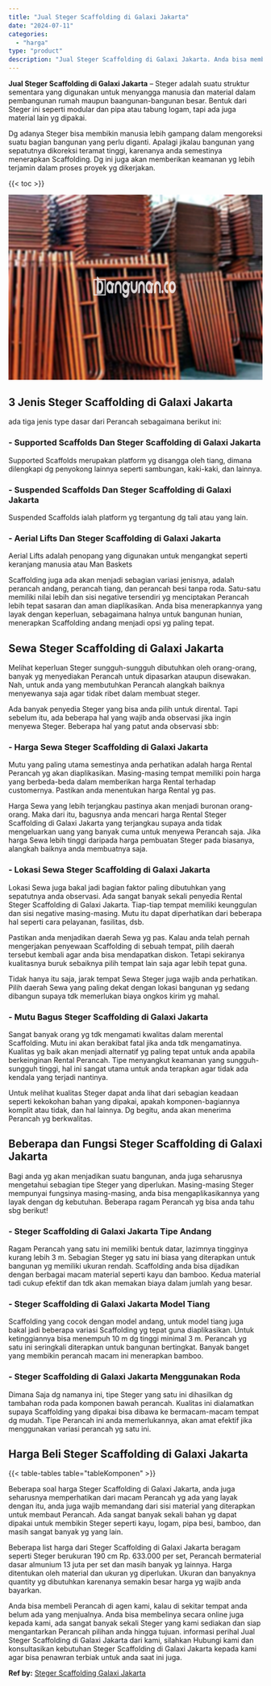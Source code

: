 ```yaml
---
title: "Jual Steger Scaffolding di Galaxi Jakarta"
date: "2024-07-11"
categories: 
  - "harga"
type: "product"
description: "Jual Steger Scaffolding di Galaxi Jakarta. Anda bisa membeli Perancah di agen kami, kalau di sekitar tempat anda belum ada yang menjualnya. Anda bisa membeli..."
---
```


**Jual Steger Scaffolding di Galaxi Jakarta** – Steger adalah suatu struktur sementara yang digunakan untuk menyangga manusia dan material dalam pembangunan rumah maupun baangunan-bangunan besar. Bentuk dari Steger ini seperti modular dan pipa atau tabung logam, tapi ada juga material lain yg dipakai.

Dg adanya Steger bisa membikin manusia lebih gampang dalam mengoreksi suatu bagian bangunan yang perlu diganti. Apalagi jikalau bangunan yang sepatutnya dikoreksi teramat tinggi, karenanya anda semestinya menerapkan Scaffolding. Dg ini juga akan memberikan keamanan yg lebih terjamin dalam proses proyek yg dikerjakan.

{{< toc >}}

![Jual Steger Scaffolding di Galaxi Jakarta](/images/sewa-scaffolding-steger-12.png)

## 3 Jenis Steger Scaffolding di Galaxi Jakarta

ada tiga jenis type dasar dari Perancah sebagaimana berikut ini:

### \- Supported Scaffolds Dan Steger Scaffolding di Galaxi Jakarta

Supported Scaffolds merupakan platform yg disangga oleh tiang, dimana dilengkapi dg penyokong lainnya seperti sambungan, kaki-kaki, dan lainnya.

### \- Suspended Scaffolds Dan Steger Scaffolding di Galaxi Jakarta

Suspended Scaffolds ialah platform yg tergantung dg tali atau yang lain.

### \- Aerial Lifts Dan Steger Scaffolding di Galaxi Jakarta

Aerial Lifts adalah penopang yang digunakan untuk mengangkat seperti keranjang manusia atau Man Baskets

Scaffolding juga ada akan menjadi sebagian variasi jenisnya, adalah perancah andang, perancah tiang, dan perancah besi tanpa roda. Satu-satu memiliki nilai lebih dan sisi negative tersendiri yg menciptakan Perancah lebih tepat sasaran dan aman diaplikasikan. Anda bisa menerapkannya yang layak dengan keperluan, sebagaimana halnya untuk bangunan hunian, menerapkan Scaffolding andang menjadi opsi yg paling tepat.

## Sewa Steger Scaffolding di Galaxi Jakarta

Melihat keperluan Steger sungguh-sungguh dibutuhkan oleh orang-orang, banyak yg menyediakan Perancah untuk dipasarkan ataupun disewakan. Nah, untuk anda yang membutuhkan Perancah alangkah baiknya menyewanya saja agar tidak ribet dalam membuat steger.

Ada banyak penyedia Steger yang bisa anda pilih untuk dirental. Tapi sebelum itu, ada beberapa hal yang wajib anda observasi jika ingin menyewa Steger. Beberapa hal yang patut anda observasi sbb:

### \- Harga Sewa Steger Scaffolding di Galaxi Jakarta

Mutu yang paling utama semestinya anda perhatikan adalah harga Rental Perancah yg akan diaplikasikan. Masing-masing tempat memiliki poin harga yang berbeda-beda dalam memberikan harga Rental terhadap customernya. Pastikan anda menentukan harga Rental yg pas.

Harga Sewa yang lebih terjangkau pastinya akan menjadi buronan orang-orang. Maka dari itu, bagusnya anda mencari harga Rental Steger Scaffolding di Galaxi Jakarta yang terjangkau supaya anda tidak mengeluarkan uang yang banyak cuma untuk menyewa Perancah saja. Jika harga Sewa lebih tinggi daripada harga pembuatan Steger pada biasanya, alangkah baiknya anda membuatnya saja.

### \- Lokasi Sewa Steger Scaffolding di Galaxi Jakarta

Lokasi Sewa juga bakal jadi bagian faktor paling dibutuhkan yang sepatutnya anda observasi. Ada sangat banyak sekali penyedia Rental Steger Scaffolding di Galaxi Jakarta. Tiap-tiap tempat memiliki keunggulan dan sisi negative masing-masing. Mutu itu dapat diperhatikan dari beberapa hal seperti cara pelayanan, fasilitas, dsb.

Pastikan anda menjadikan daerah Sewa yg pas. Kalau anda telah pernah mengerjakan penyewaan Scaffolding di sebuah tempat, pilih daerah tersebut kembali agar anda bisa mendapatkan diskon. Tetapi sekiranya kualitasnya buruk sebaiknya pilih tempat lain saja agar lebih tepat guna.

Tidak hanya itu saja, jarak tempat Sewa Steger juga wajib anda perhatikan. Pilih daerah Sewa yang paling dekat dengan lokasi bangunan yg sedang dibangun supaya tdk memerlukan biaya ongkos kirim yg mahal.

### \- Mutu Bagus Steger Scaffolding di Galaxi Jakarta

Sangat banyak orang yg tdk mengamati kwalitas dalam merental Scaffolding. Mutu ini akan berakibat fatal jika anda tdk mengamatinya. Kualitas yg baik akan menjadi alternatif yg paling tepat untuk anda apabila berkeinginan Rental Perancah. Tipe menyangkut keamanan yang sungguh-sungguh tinggi, hal ini sangat utama untuk anda terapkan agar tidak ada kendala yang terjadi nantinya.

Untuk melihat kualitas Steger dapat anda lihat dari sebagian keadaan seperti kekokohan bahan yang dipakai, apakah komponen-bagiannya komplit atau tidak, dan hal lainnya. Dg begitu, anda akan menerima Perancah yg berkwalitas.

## Beberapa dan Fungsi Steger Scaffolding di Galaxi Jakarta

Bagi anda yg akan menjadikan suatu bangunan, anda juga seharusnya mengetahui sebagian tipe Steger yang diperlukan. Masing-masing Steger mempunyai fungsinya masing-masing, anda bisa mengaplikasikannya yang layak dengan dg kebutuhan. Beberapa ragam Perancah yg bisa anda tahu sbg berikut!

### \- Steger Scaffolding di Galaxi Jakarta Tipe Andang

Ragam Perancah yang satu ini memiliki bentuk datar, lazimnya tingginya kurang lebih 3 m. Sebagian Steger yg satu ini biasa yang diterapkan untuk bangunan yg memiliki ukuran rendah. Scaffolding anda bisa dijadikan dengan berbagai macam material seperti kayu dan bamboo. Kedua material tadi cukup efektif dan tdk akan memakan biaya dalam jumlah yang besar.

### \- Steger Scaffolding di Galaxi Jakarta Model Tiang

Scaffolding yang cocok dengan model andang, untuk model tiang juga bakal jadi beberapa variasi Scaffolding yg tepat guna diaplikasikan. Untuk ketinggiannya bisa menempuh 10 m dg tinggi minimal 3 m. Perancah yg satu ini seringkali diterapkan untuk bangunan bertingkat. Banyak banget yang membikin perancah macam ini menerapkan bamboo.

### \- Steger Scaffolding di Galaxi Jakarta Menggunakan Roda

Dimana Saja dg namanya ini, tipe Steger yang satu ini dihasilkan dg tambahan roda pada komponen bawah perancah. Kualitas ini dialamatkan supaya Scaffolding yang dipakai bisa dibawa ke bermacam-macam tempat dg mudah. Tipe Perancah ini anda memerlukannya, akan amat efektif jika menggunakan variasi perancah yg satu ini.

## Harga Beli Steger Scaffolding di Galaxi Jakarta

{{< table-tables table="tableKomponen" >}}

Beberapa soal harga Steger Scaffolding di Galaxi Jakarta, anda juga seharusnya memperhatikan dari macam Perancah yg ada yang layak dengan itu, anda juga wajib memandang dari sisi material yang diterapkan untuk membaut Perancah. Ada sangat banyak sekali bahan yg dapat dipakai untuk membikin Steger seperti kayu, logam, pipa besi, bamboo, dan masih sangat banyak yg yang lain.

Beberapa list harga dari Steger Scaffolding di Galaxi Jakarta beragam seperti Steger berukuran 190 cm Rp. 633.000 per set, Perancah bermaterial dasar almunium 13 juta per set dan masih banyak yg lainnya. Harga ditentukan oleh material dan ukuran yg diperlukan. Ukuran dan banyaknya quantity yg dibutuhkan karenanya semakin besar harga yg wajib anda bayarkan.

Anda bisa membeli Perancah di agen kami, kalau di sekitar tempat anda belum ada yang menjualnya. Anda bisa membelinya secara online juga kepada kami, ada sangat banyak sekali Steger yang kami sediakan dan siap mengantarkan Perancah pilihan anda hingga tujuan. informasi perihal Jual Steger Scaffolding di Galaxi Jakarta dari kami, silahkan Hubungi kami dan konsultasikan kebutuhan Steger Scaffolding di Galaxi Jakarta kepada kami agar bisa penawran terbiak untuk anda saat ini juga.

**Ref by:** [Steger Scaffolding Galaxi Jakarta](https://id.wikipedia.org/wiki/Steger)
